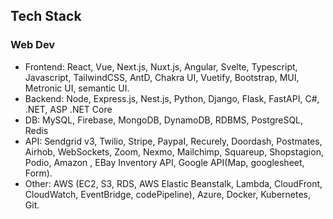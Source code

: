 ## Tech Stack

### Web Dev
- Frontend: 
React, Vue, Next.js, Nuxt.js, Angular, Svelte, Typescript, Javascript, TailwindCSS, AntD, Chakra UI, Vuetify, Bootstrap, MUI, Metronic UI, semantic UI.
- Backend: 
Node, Express.js, Nest.js, Python, Django, Flask, FastAPI, C#, .NET, ASP .NET Core
- DB: 
MySQL, Firebase, MongoDB, DynamoDB, RDBMS, PostgreSQL, Redis
- API: 
Sendgrid v3, Twilio, Stripe, PaypaI, Recurely, Doordash, Postmates, Airhob, WebSockets, Zoom, Nexmo, Mailchimp, Squareup, Shopstagion, Podio, Amazon , EBay Inventory API, Google API(Map, googlesheet, Form).
- Other: 
AWS (EC2, S3, RDS, AWS Elastic Beanstalk, Lambda, CloudFront, CloudWatch, EventBridge, codePipeline), Azure, Docker, Kubernetes, Git.

